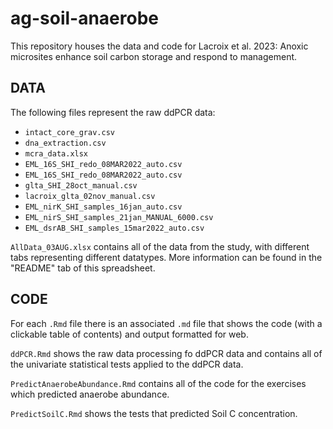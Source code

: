 # ag-soil-anaerobe

This repository houses the data and code for Lacroix et al. 2023: Anoxic microsites enhance soil carbon storage and respond to management. 

## DATA

The following files represent the raw ddPCR data:

* `intact_core_grav.csv`
* `dna_extraction.csv`
* `mcra_data.xlsx`
* `EML_16S_SHI_redo_08MAR2022_auto.csv`
* `EML_16S_SHI_redo_08MAR2022_auto.csv`
* `glta_SHI_28oct_manual.csv`
* `lacroix_glta_02nov_manual.csv`
* `EML_nirK_SHI_samples_16jan_auto.csv` 
* `EML_nirS_SHI_samples_21jan_MANUAL_6000.csv` 
* `EML_dsrAB_SHI_samples_15mar2022_auto.csv`

`AllData_03AUG.xlsx` contains all of the data from the study, with different tabs representing different datatypes. More information can be found in the "README" tab of this spreadsheet.

## CODE

For each `.Rmd` file there is an associated `.md` file that shows the code (with a clickable table of contents) and output formatted for web.

`ddPCR.Rmd` shows the raw data processing fo ddPCR data and contains all of the univariate statistical tests applied to the ddPCR data.

`PredictAnaerobeAbundance.Rmd` contains all of the code for the exercises which predicted anaerobe abundance.

`PredictSoilC.Rmd` shows the tests that predicted Soil C concentration. 






